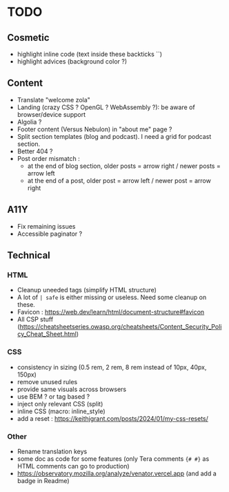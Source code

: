 # TODO

## Cosmetic

- highlight inline code (text inside these backticks ``)
- highlight advices (background color ?)

## Content

- Translate "welcome zola"
- Landing (crazy CSS ? OpenGL ? WebAssembly ?): be aware of browser/device support
- Algolia ?
- Footer content (Versus Nebulon) in "about me" page ?
- Split section templates (blog and podcast). I need a grid for podcast section.
- Better 404 ?
- Post order mismatch :
  - at the end of blog section, older posts = arrow right / newer posts = arrow left
  - at the end of a post, older post = arrow left / newer post = arrow right

## A11Y

- Fix remaining issues
- Accessible paginator ?

## Technical

### HTML

- Cleanup uneeded tags (simplify HTML structure)
- A lot of `| safe` is either missing or useless. Need some cleanup on these.
- Favicon : <https://web.dev/learn/html/document-structure#favicon>
- All CSP stuff (<https://cheatsheetseries.owasp.org/cheatsheets/Content_Security_Policy_Cheat_Sheet.html>)

### CSS

- consistency in sizing (0.5 rem, 2 rem, 8 rem instead of 10px, 40px, 150px)
- remove unused rules
- provide same visuals across browsers
- use BEM ? or tag based ?
- inject only relevant CSS (split)
- inline CSS (macro: inline_style)
- add a reset : <https://keithjgrant.com/posts/2024/01/my-css-resets/>

### Other

- Rename translation keys
- some doc as code for some features (only Tera comments `{# #}` as HTML comments can go to production)
- <https://observatory.mozilla.org/analyze/venator.vercel.app> (and add a badge in Readme)
